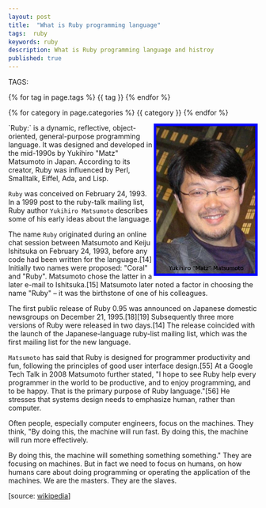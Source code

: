 ```yaml
---
layout: post
title:  "What is Ruby programming language"
tags:  ruby
keywords: ruby
description: What is Ruby programming language and histroy
published: true
---
```


   TAGS:
   
   {% for tag in page.tags %} {{ tag }} {% endfor %}

   {% for category in page.categories %} {{ category }} {% endfor %}
   
   <img style="width:200px; length:300px; float:right; border:5px blue solid;" src="/images/Yukihiro_Matsumoto.png">
   `Ruby:` is a dynamic, reflective, object-oriented, general-purpose programming language. It was designed and developed in the mid-1990s by Yukihiro "Matz" Matsumoto in Japan. According to its creator, Ruby was influenced by Perl, Smalltalk, Eiffel, Ada, and Lisp.

   `Ruby` was conceived on February 24, 1993. In a 1999 post to the ruby-talk mailing list, Ruby author `Yukihiro Matsumoto` describes some of his early ideas about the language.

The name `Ruby` originated during an online chat session between Matsumoto and Keiju Ishitsuka on February 24, 1993, before any code had been written for the language.[14] Initially two names were proposed: "Coral" and "Ruby". Matsumoto chose the latter in a later e-mail to Ishitsuka.[15] Matsumoto later noted a factor in choosing the name "Ruby" – it was the birthstone of one of his colleagues.

The first public release of Ruby 0.95 was announced on Japanese domestic newsgroups on December 21, 1995.[18][19] Subsequently three more versions of Ruby were released in two days.[14] The release coincided with the launch of the Japanese-language ruby-list mailing list, which was the first mailing list for the new language.

`Matsumoto` has said that Ruby is designed for programmer productivity and fun, following the principles of good user interface design.[55] At a Google Tech Talk in 2008 Matsumoto further stated, "I hope to see Ruby help every programmer in the world to be productive, and to enjoy programming, and to be happy. That is the primary purpose of Ruby language."[56] He stresses that systems design needs to emphasize human, rather than computer.

Often people, especially computer engineers, focus on the machines. They think, "By doing this, the machine will run fast. By doing this, the machine will run more effectively.

 By doing this, the machine will something something something." They are focusing on machines. But in fact we need to focus on humans, on how humans care about doing programming or operating the application of the machines. We are the masters. They are the slaves.

 [source: <a href="https://en.wikipedia.org/wiki/Ruby_programming_language">wikipedia</a>]

